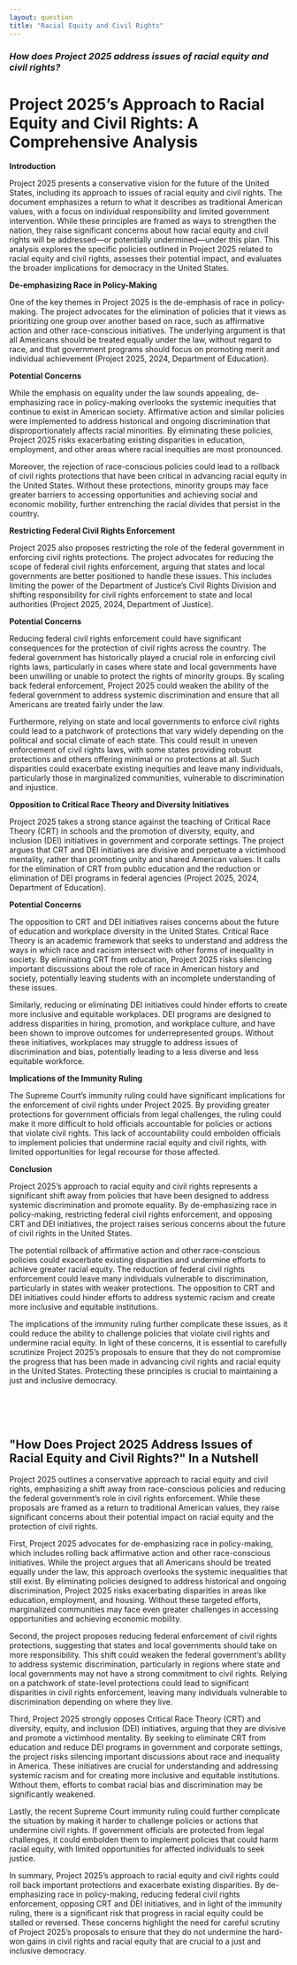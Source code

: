 ```yaml
---
layout: question
title: "Racial Equity and Civil Rights"
---
```


### *How does Project 2025 address issues of racial equity and civil rights?*


# Project 2025’s Approach to Racial Equity and Civil Rights: A Comprehensive Analysis

**Introduction**

Project 2025 presents a conservative vision for the future of the United States, including its approach to issues of racial equity and civil rights. The document emphasizes a return to what it describes as traditional American values, with a focus on individual responsibility and limited government intervention. While these principles are framed as ways to strengthen the nation, they raise significant concerns about how racial equity and civil rights will be addressed—or potentially undermined—under this plan. This analysis explores the specific policies outlined in Project 2025 related to racial equity and civil rights, assesses their potential impact, and evaluates the broader implications for democracy in the United States.

**De-emphasizing Race in Policy-Making**

One of the key themes in Project 2025 is the de-emphasis of race in policy-making. The project advocates for the elimination of policies that it views as prioritizing one group over another based on race, such as affirmative action and other race-conscious initiatives. The underlying argument is that all Americans should be treated equally under the law, without regard to race, and that government programs should focus on promoting merit and individual achievement (Project 2025, 2024, Department of Education).

**Potential Concerns**

While the emphasis on equality under the law sounds appealing, de-emphasizing race in policy-making overlooks the systemic inequities that continue to exist in American society. Affirmative action and similar policies were implemented to address historical and ongoing discrimination that disproportionately affects racial minorities. By eliminating these policies, Project 2025 risks exacerbating existing disparities in education, employment, and other areas where racial inequities are most pronounced.

Moreover, the rejection of race-conscious policies could lead to a rollback of civil rights protections that have been critical in advancing racial equity in the United States. Without these protections, minority groups may face greater barriers to accessing opportunities and achieving social and economic mobility, further entrenching the racial divides that persist in the country.

**Restricting Federal Civil Rights Enforcement**

Project 2025 also proposes restricting the role of the federal government in enforcing civil rights protections. The project advocates for reducing the scope of federal civil rights enforcement, arguing that states and local governments are better positioned to handle these issues. This includes limiting the power of the Department of Justice’s Civil Rights Division and shifting responsibility for civil rights enforcement to state and local authorities (Project 2025, 2024, Department of Justice).

**Potential Concerns**

Reducing federal civil rights enforcement could have significant consequences for the protection of civil rights across the country. The federal government has historically played a crucial role in enforcing civil rights laws, particularly in cases where state and local governments have been unwilling or unable to protect the rights of minority groups. By scaling back federal enforcement, Project 2025 could weaken the ability of the federal government to address systemic discrimination and ensure that all Americans are treated fairly under the law.

Furthermore, relying on state and local governments to enforce civil rights could lead to a patchwork of protections that vary widely depending on the political and social climate of each state. This could result in uneven enforcement of civil rights laws, with some states providing robust protections and others offering minimal or no protections at all. Such disparities could exacerbate existing inequities and leave many individuals, particularly those in marginalized communities, vulnerable to discrimination and injustice.

**Opposition to Critical Race Theory and Diversity Initiatives**

Project 2025 takes a strong stance against the teaching of Critical Race Theory (CRT) in schools and the promotion of diversity, equity, and inclusion (DEI) initiatives in government and corporate settings. The project argues that CRT and DEI initiatives are divisive and perpetuate a victimhood mentality, rather than promoting unity and shared American values. It calls for the elimination of CRT from public education and the reduction or elimination of DEI programs in federal agencies (Project 2025, 2024, Department of Education).

**Potential Concerns**

The opposition to CRT and DEI initiatives raises concerns about the future of education and workplace diversity in the United States. Critical Race Theory is an academic framework that seeks to understand and address the ways in which race and racism intersect with other forms of inequality in society. By eliminating CRT from education, Project 2025 risks silencing important discussions about the role of race in American history and society, potentially leaving students with an incomplete understanding of these issues.

Similarly, reducing or eliminating DEI initiatives could hinder efforts to create more inclusive and equitable workplaces. DEI programs are designed to address disparities in hiring, promotion, and workplace culture, and have been shown to improve outcomes for underrepresented groups. Without these initiatives, workplaces may struggle to address issues of discrimination and bias, potentially leading to a less diverse and less equitable workforce.

**Implications of the Immunity Ruling**

The Supreme Court’s immunity ruling could have significant implications for the enforcement of civil rights under Project 2025. By providing greater protections for government officials from legal challenges, the ruling could make it more difficult to hold officials accountable for policies or actions that violate civil rights. This lack of accountability could embolden officials to implement policies that undermine racial equity and civil rights, with limited opportunities for legal recourse for those affected.

**Conclusion**

Project 2025’s approach to racial equity and civil rights represents a significant shift away from policies that have been designed to address systemic discrimination and promote equality. By de-emphasizing race in policy-making, restricting federal civil rights enforcement, and opposing CRT and DEI initiatives, the project raises serious concerns about the future of civil rights in the United States.

The potential rollback of affirmative action and other race-conscious policies could exacerbate existing disparities and undermine efforts to achieve greater racial equity. The reduction of federal civil rights enforcement could leave many individuals vulnerable to discrimination, particularly in states with weaker protections. The opposition to CRT and DEI initiatives could hinder efforts to address systemic racism and create more inclusive and equitable institutions.

The implications of the immunity ruling further complicate these issues, as it could reduce the ability to challenge policies that violate civil rights and undermine racial equity. In light of these concerns, it is essential to carefully scrutinize Project 2025’s proposals to ensure that they do not compromise the progress that has been made in advancing civil rights and racial equity in the United States. Protecting these principles is crucial to maintaining a just and inclusive democracy.

<br><br><br>

## <span id="nutshell">"How Does Project 2025 Address Issues of Racial Equity and Civil Rights?" In a Nutshell</span>

Project 2025 outlines a conservative approach to racial equity and civil rights, emphasizing a shift away from race-conscious policies and reducing the federal government’s role in civil rights enforcement. While these proposals are framed as a return to traditional American values, they raise significant concerns about their potential impact on racial equity and the protection of civil rights.

First, Project 2025 advocates for de-emphasizing race in policy-making, which includes rolling back affirmative action and other race-conscious initiatives. While the project argues that all Americans should be treated equally under the law, this approach overlooks the systemic inequalities that still exist. By eliminating policies designed to address historical and ongoing discrimination, Project 2025 risks exacerbating disparities in areas like education, employment, and housing. Without these targeted efforts, marginalized communities may face even greater challenges in accessing opportunities and achieving economic mobility.

Second, the project proposes reducing federal enforcement of civil rights protections, suggesting that states and local governments should take on more responsibility. This shift could weaken the federal government’s ability to address systemic discrimination, particularly in regions where state and local governments may not have a strong commitment to civil rights. Relying on a patchwork of state-level protections could lead to significant disparities in civil rights enforcement, leaving many individuals vulnerable to discrimination depending on where they live.

Third, Project 2025 strongly opposes Critical Race Theory (CRT) and diversity, equity, and inclusion (DEI) initiatives, arguing that they are divisive and promote a victimhood mentality. By seeking to eliminate CRT from education and reduce DEI programs in government and corporate settings, the project risks silencing important discussions about race and inequality in America. These initiatives are crucial for understanding and addressing systemic racism and for creating more inclusive and equitable institutions. Without them, efforts to combat racial bias and discrimination may be significantly weakened.

Lastly, the recent Supreme Court immunity ruling could further complicate the situation by making it harder to challenge policies or actions that undermine civil rights. If government officials are protected from legal challenges, it could embolden them to implement policies that could harm racial equity, with limited opportunities for affected individuals to seek justice.

In summary, Project 2025’s approach to racial equity and civil rights could roll back important protections and exacerbate existing disparities. By de-emphasizing race in policy-making, reducing federal civil rights enforcement, opposing CRT and DEI initiatives, and in light of the immunity ruling, there is a significant risk that progress in racial equity could be stalled or reversed. These concerns highlight the need for careful scrutiny of Project 2025’s proposals to ensure that they do not undermine the hard-won gains in civil rights and racial equity that are crucial to a just and inclusive democracy.
